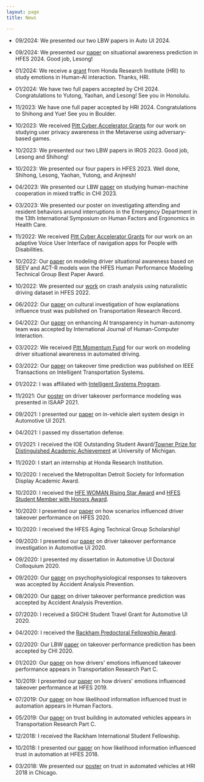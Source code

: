 ```yaml
---
layout: page
title: News

---
```

- 09/2024: We presented our two LBW papers in Auto UI 2024. 

- 09/2024: We presented our [paper](https://journals.sagepub.com/doi/full/10.1177/10711813241275904) on situational awareness prediction in HFES 2024. Good job, Lesong!

- 01/2024: We receive a [grant](https://www.dins.pitt.edu/news/na-du-secures-funding-honda-research-institute) from Honda Research Institute (HRI) to study emotions in Human-AI interaction. Thanks, HRI.

- 01/2024: We have two full papers accepted by CHI 2024. Congratulations to Yutong, Yaohan, and Lesong! See you in Honolulu.

- 11/2023: We have one full paper accepted by HRI 2024. Congratulations to Shihong and Yue! See you in Boulder.

- 10/2023: We received [Pitt Cyber Accelerator Grants](https://www.cyber.pitt.edu/pcag) for our work on studying user privacy awareness in the Metaverse using adversary-based games.

- 10/2023: We presented our two LBW papers in IROS 2023. Good job, Lesong and Shihong!

- 10/2023: We presented our four papers in HFES 2023. Well done, Shihong, Lesong, Yaohan, Yutong, and Anjnesh!

- 04/2023: We presented our LBW [paper](https://dl.acm.org/doi/10.1145/3544549.3585690) on studying human-machine cooperation in mixed traffic in CHI 2023.

- 03/2023: We presented our poster on investigating attending and resident behaviors around interruptions in the Emergency Department in the 13th International Symposium on Human Factors and Ergonomics in Health Care.

- 11/2022: We received [Pitt Cyber Accelerator Grants](https://www.cyber.pitt.edu/pcag) for our work on an adaptive Voice User Interface of navigation apps for People with Disabilities. 

- 10/2022: Our [paper](https://journals.sagepub.com/doi/abs/10.1177/1071181322661246) on modeling driver situational awareness based on SEEV and ACT-R models won the HFES Human Performance Modeling Technical Group Best Paper Award.

- 10/2022: We presented our [work](https://journals.sagepub.com/doi/abs/10.1177/1071181322661524) on crash analysis using naturalistic driving dataset in HFES 2022.

- 06/2022: Our [paper](https://journals.sagepub.com/doi/abs/10.1177/03611981221100528) on cultural investigation of how explanations influence trust was published on Transportation Research Record. 

- 04/2022: Our [paper](https://www.tandfonline.com/doi/abs/10.1080/10447318.2022.2097602) on enhancing AI transparency in human-autonomy team was accepted by International Journal of Human-Computer Interaction. 

- 03/2022: We received [Pitt Momentum Fund](http://d-scholarship.pitt.edu/42309/) for our work on modeling driver situational awareness in automated driving.

- 03/2022: Our [paper](https://ieeexplore.ieee.org/document/9733956) on takeover time prediction was published on IEEE Transactions on Intelligent Transportation Systems. 

- 01/2022: I was affiliated with [Intelligent Systems Program](https://www.isp.pitt.edu/about).

- 11/2021: Our [poster](https://www.isaap2021.com/posters) on driver takeover performance modeling was presented in ISAAP 2021.

- 09/2021: I presented our [paper](https://doi.org/10.1145/3409118.3475155) on in-vehicle alert system design in Automotive UI 2021.

- 04/2021: I passed my dissertation defense.

- 01/2021: I received the IOE Outstanding Student Award/[Towner Prize for Distinguished Academic Achievement](https://studentaffairs.engin.umich.edu/graduate-student-achievements/) at University of Michigan. 

- 11/2020: I start an internship at Honda Research Institution.

- 10/2020: I received the Metropolitan Detroit Society for Information Display Academic Award.

- 10/2020: I received the [HFE WOMAN Rising Star Award](https://www.hfewoman.com/awards) and [HFES Student Member with Honors Award](https://www.hfes.org/Membership/Awards/Student-and-Student-Chapter-Awards). 

- 10/2020: I presented our [paper](https://doi.org/10.1177/1071181320641482) on how scenarios influenced driver takeover performance on HFES 2020.

- 10/2020: I received the HFES Aging Technical Group Scholarship!

- 09/2020: I presented our [paper](http://doi.org/10.1145/3409120.3410666) on driver takeover performance investigation in Automotive UI 2020. 

- 09/2020: I presented my dissertation in Automotive UI Doctoral Colloquium 2020. 

- 09/2020: Our [paper](http://doi.org/10.1016/j.aap.2020.105804) on psychophysiological responses to takeovers was accepted by Accident Analysis Prevention.

- 08/2020: Our [paper](http://doi.org/10.1016/j.aap.2020.105748) on driver takeover performance prediction was accepted by Accident Analysis Prevention.

- 07/2020: I received a SIGCHI Student Travel Grant for Automotive UI 2020.

- 04/2020: I received the [Rackham Predoctoral Fellowship Award](https://rackham.umich.edu/discover-rackham/announcing-the-2020-2021-rackham-predoctoral-fellowship-awards/).

- 02/2020: Our LBW [paper](http://doi.org/10.1145/3334480.3382963) on takeover performance prediction has been accepted by CHI 2020.

- 01/2020: Our [paper](http://doi.org/10.1016/j.trc.2020.01.006) on how drivers' emotions influenced takeover performance appears in Transportation Research Part C.

- 10/2019: I presented our [paper](http://doi.org/10.1177/1071181319631391) on how drivers' emotions influenced takeover performance at HFES 2019.

- 07/2019: Our [paper](http://doi.org/10.1177/0018720819862916) on how likelihood information influenced trust in automation appears in Human Factors.

- 05/2019: Our [paper](http://doi.org/10.1016/j.trc.2019.05.025) on trust building in automated vehicles appears in Transportation Research Part C.

- 12/2018: I received the Rackham International Student Fellowship.

- 10/2018: I presented our [paper](http://doi.org/10.1177/1541931218621041) on how likelihood information influenced trust in automation at HFES 2018.

- 03/2018: We presented our [poster](http://doi.org/10.1145/3173386.3177057) on trust in automated vehicles at HRI 2018 in Chicago.
